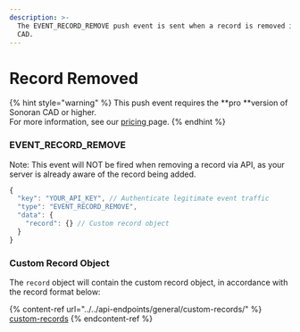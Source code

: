 ```yaml
---
description: >-
  The EVENT_RECORD_REMOVE push event is sent when a record is removed in the
  CAD.
---
```


# Record Removed

{% hint style="warning" %}
This push event requires the **pro **version of Sonoran CAD or higher.\
For more information, see our [pricing ](../../../../pricing/faq/)page.
{% endhint %}

### EVENT_RECORD_REMOVE

Note: This event will NOT be fired when removing a record via API, as your server is already aware of the record being added.

```javascript
{
  "key": "YOUR_API_KEY", // Authenticate legitimate event traffic
  "type": "EVENT_RECORD_REMOVE",
  "data": {
    "record": {} // Custom record object
  }
}
```

### Custom Record Object

The `record` object will contain the custom record object, in accordance with the record format below:

{% content-ref url="../../api-endpoints/general/custom-records/" %}
[custom-records](../../api-endpoints/general/custom-records/)
{% endcontent-ref %}
